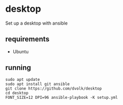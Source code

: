# desktop

Set up a desktop with ansible

## requirements

- Ubuntu

## running

    sudo apt update
    sudo apt install git ansible
    git clone https://github.com/dvolk/desktop
    cd desktop
    FONT_SIZE=12 DPI=96 ansible-playbook -K setup.yml
